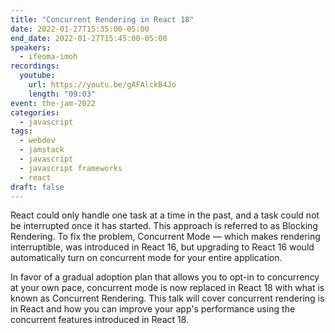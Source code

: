 ```yaml
---
title: "Concurrent Rendering in React 18"
date: 2022-01-27T15:35:00-05:00
end_date: 2022-01-27T15:45:00-05:00
speakers:
  - ifeoma-imoh
recordings:
  youtube:
    url: https://youtu.be/gAFAlckB4Jo
    length: "09:03"
event: the-jam-2022
categories:
  - javascript
tags:
  - webdev
  - jamstack
  - javascript
  - javascript frameworks
  - react
draft: false
---
```


React could only handle one task at a time in the past, and a task could not be interrupted once it has started. This approach is referred to as Blocking Rendering. To fix the problem, Concurrent Mode — which makes rendering interruptible, was introduced in React 16, but upgrading to React 16 would automatically turn on concurrent mode for your entire application.

In favor of a gradual adoption plan that allows you to opt-in to concurrency at your own pace, concurrent mode is now replaced in React 18 with what is known as Concurrent Rendering. This talk will cover concurrent rendering is in React and how you can improve your app's performance using the concurrent features introduced in React 18.
